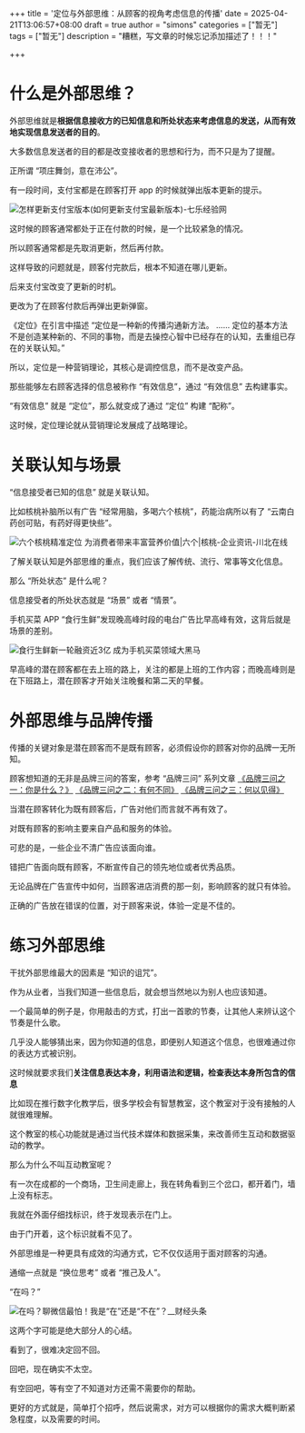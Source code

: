 +++
title = '定位与外部思维：从顾客的视角考虑信息的传播'
date = 2025-04-21T13:06:57+08:00
draft = true
author = "simons"
categories = ["暂无"]
tags = ["暂无"]
description = "糟糕，写文章的时候忘记添加描述了！！！"

+++

# 什么是外部思维？

外部思维就是**根据信息接收方的已知信息和所处状态来考虑信息的发送，从而有效地实现信息发送者的目的**。

大多数信息发送者的目的都是改变接收者的思想和行为，而不只是为了提醒。

正所谓 “项庄舞剑，意在沛公”。

有一段时间，支付宝都是在顾客打开 app 的时候就弹出版本更新的提示。

![怎样更新支付宝版本(如何更新支付宝最新版本)-七乐经验网](https://ts1.tc.mm.bing.net/th/id/R-C.63e53e5629b2ebcf4386bad258291900?rik=1RQcG5stnntdUw&riu=http%3a%2f%2fimg.7qile.com%2fjingyanall%2fyxlady%2f2022042768.jpg&ehk=WihUuWy6Y7Dk1colPVsShjnfj6tXkefktAptLPyaQGM%3d&risl=&pid=ImgRaw&r=0)

这时候的顾客通常都处于正在付款的时候，是一个比较紧急的情况。

所以顾客通常都是先取消更新，然后再付款。

这样导致的问题就是，顾客付完款后，根本不知道在哪儿更新。

后来支付宝改变了更新的时机。

更改为了在顾客付款后再弹出更新弹窗。

《定位》在引言中描述 “定位是一种新的传播沟通新方法。 ...... 定位的基本方法不是创造某种新的、不同的事物，而是去操控心智中已经存在的认知，去重组已存在的关联认知。”

所以，定位是一种营销理论，其核心是调控信息，而不是改变产品。

那些能够左右顾客选择的信息被称作 “有效信息”，通过 “有效信息” 去构建事实。

“有效信息” 就是 “定位”，那么就变成了通过 “定位” 构建 “配称”。

这时候，定位理论就从营销理论发展成了战略理论。



# 关联认知与场景

“信息接受者已知的信息” 就是关联认知。

比如核桃补脑所以有广告 “经常用脑，多喝六个核桃”，药能治病所以有了 “云南白药创可贴，有药好得更快些”。

![六个核桃精准定位 为消费者带来丰富营养价值|六个|核桃-企业资讯-川北在线](https://ts1.tc.mm.bing.net/th/id/R-C.deea7c6c4852733fac28f72bd4ca3efe?rik=Rxksr4WhPiFKQg&riu=http%3a%2f%2fwww.guangyuanol.cn%2fuploads%2fallimg%2f180328%2f4-1P32Q50034927.png&ehk=PTndULm6UqU7c5z3wPT%2fYDrVoJ0iHmkmFmlOBcogvco%3d&risl=&pid=ImgRaw&r=0&sres=1&sresct=1)

了解关联认知是外部思维的重点，我们应该了解传统、流行、常事等文化信息。

那么 “所处状态” 是什么呢？

信息接受者的所处状态就是 “场景” 或者 “情景”。

手机买菜 APP “食行生鲜”发现晚高峰时段的电台广告比早高峰有效，这背后就是场景的差别。

![食行生鲜新一轮融资近3亿 成为手机买菜领域大黑马](https://ts1.tc.mm.bing.net/th/id/R-C.465e0b440af2d58de0df3fdefd2407ed?rik=Guxp0%2f4v33Mp6g&riu=http%3a%2f%2fimg.mp.sohu.com%2fupload%2f20170912%2fcf17f67723104fd9a09e1fe23264fdfc_th.jpg&ehk=Z82uPs54fvAFRAgHsJAf%2bJts3bAE%2fDf7TeO7fEGXg%2bo%3d&risl=&pid=ImgRaw&r=0)

早高峰的潜在顾客都在去上班的路上，关注的都是上班的工作内容；而晚高峰则是在下班路上，潜在顾客才开始关注晚餐和第二天的早餐。



# 外部思维与品牌传播

传播的关键对象是潜在顾客而不是既有顾客，必须假设你的顾客对你的品牌一无所知。

顾客想知道的无非是品牌三问的答案，参考 “品牌三问” 系列文章 [《品牌三问之一：你是什么？》](https://mp.weixin.qq.com/s/7Cex5mRORbY3v9URDmxKSA) [《品牌三问之二：有何不同》](https://mp.weixin.qq.com/s/NW4M8q-Jjj1V3hf2xwvfZA) [《品牌三问之三：何以见得》](https://mp.weixin.qq.com/s/9QCq5fAsUCdNCORW8_zD3Q)

当潜在顾客转化为既有顾客后，广告对他们而言就不再有效了。

对既有顾客的影响主要来自产品和服务的体验。

可悲的是，一些企业不清广告应该面向谁。

错把广告面向既有顾客，不断宣传自己的领先地位或者优秀品质。

无论品牌在广告宣传中如何，当顾客进店消费的那一刻，影响顾客的就只有体验。

正确的广告放在错误的位置，对于顾客来说，体验一定是不佳的。



# 练习外部思维

干扰外部思维最大的因素是 “知识的诅咒”。

作为从业者，当我们知道一些信息后，就会想当然地以为别人也应该知道。

一个最简单的例子是，你用敲击的方式，打出一首歌的节奏，让其他人来辨认这个节奏是什么歌。

几乎没人能够猜出来，因为你知道的信息，即便别人知道这个信息，也很难通过你的表达方式被识别。

这时候就要求我们**关注信息表达本身，利用语法和逻辑，检查表达本身所包含的信息**

比如现在推行数字化教学后，很多学校会有智慧教室，这个教室对于没有接触的人就很难理解。

这个教室的核心功能就是通过当代技术媒体和数据采集，来改善师生互动和数据驱动的教学。

那么为什么不叫互动教室呢？

有一次在成都的一个商场，卫生间走廊上，我在转角看到三个岔口，都开着门，墙上没有标志。

我就在外面仔细找标识，终于发现表示在门上。

由于门开着，这个标识就看不见了。

外部思维是一种更具有成效的沟通方式，它不仅仅适用于面对顾客的沟通。

通缩一点就是 “换位思考” 或者 “推己及人”。

“在吗？”

![在吗？聊微信最怕！我是“在”还是“不在”？__财经头条](https://n.sinaimg.cn/translate/20170823/8zzw-fykcpsc6118982.jpg)

这两个字可能是绝大部分人的心结。

看到了，很难决定回不回。

回吧，现在确实不太空。

有空回吧，等有空了不知道对方还需不需要你的帮助。

更好的方式就是，简单打个招呼，然后说需求，对方可以根据你的需求大概判断紧急程度，以及需要的时间。


